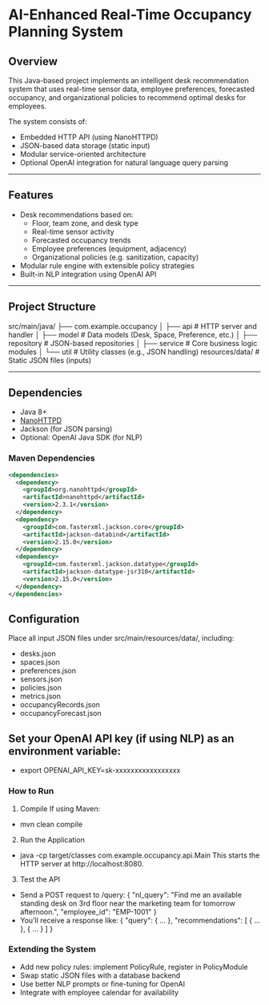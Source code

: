 # AI-Enhanced Real-Time Occupancy Planning System

## Overview

This Java-based project implements an intelligent desk recommendation system that uses real-time sensor data, employee preferences, forecasted occupancy, and organizational policies to recommend optimal desks for employees.

The system consists of:

- Embedded HTTP API (using NanoHTTPD)
- JSON-based data storage (static input)
- Modular service-oriented architecture
- Optional OpenAI integration for natural language query parsing

---

## Features

- Desk recommendations based on:
  - Floor, team zone, and desk type
  - Real-time sensor activity
  - Forecasted occupancy trends
  - Employee preferences (equipment, adjacency)
  - Organizational policies (e.g. sanitization, capacity)
- Modular rule engine with extensible policy strategies
- Built-in NLP integration using OpenAI API

---

## Project Structure

src/main/java/
├── com.example.occupancy
│ ├── api # HTTP server and handler
│ ├── model # Data models (Desk, Space, Preference, etc.)
│ ├── repository # JSON-based repositories
│ ├── service # Core business logic modules
│ └── util # Utility classes (e.g., JSON handling)
resources/data/ # Static JSON files (inputs)

---

## Dependencies

- Java 8+
- [NanoHTTPD](https://github.com/NanoHttpd/nanohttpd)
- Jackson (for JSON parsing)
- Optional: OpenAI Java SDK (for NLP)

### Maven Dependencies

```xml
<dependencies>
  <dependency>
    <groupId>org.nanohttpd</groupId>
    <artifactId>nanohttpd</artifactId>
    <version>2.3.1</version>
  </dependency>
  <dependency>
    <groupId>com.fasterxml.jackson.core</groupId>
    <artifactId>jackson-databind</artifactId>
    <version>2.15.0</version>
  </dependency>
  <dependency>
    <groupId>com.fasterxml.jackson.datatype</groupId>
    <artifactId>jackson-datatype-jsr310</artifactId>
    <version>2.15.0</version>
  </dependency>
</dependencies>
```

## Configuration

Place all input JSON files under src/main/resources/data/, including:

- desks.json
- spaces.json
- preferences.json
- sensors.json
- policies.json
- metrics.json
- occupancyRecords.json
- occupancyForecast.json

## Set your OpenAI API key (if using NLP) as an environment variable:

- export OPENAI_API_KEY=sk-xxxxxxxxxxxxxxxxx

### How to Run

1. Compile
   If using Maven:

- mvn clean compile

2. Run the Application

- java -cp target/classes com.example.occupancy.api.Main
  This starts the HTTP server at http://localhost:8080.

3. Test the API

- Send a POST request to /query:
  {
  "nl_query": "Find me an available standing desk on 3rd floor near the marketing team for tomorrow afternoon.",
  "employee_id": "EMP-1001"
  }
- You’ll receive a response like:
  {
  "query": { ... },
  "recommendations": [ { ... }, { ... } ]
  }

### Extending the System

- Add new policy rules: implement PolicyRule, register in PolicyModule
- Swap static JSON files with a database backend
- Use better NLP prompts or fine-tuning for OpenAI
- Integrate with employee calendar for availability

```

```
